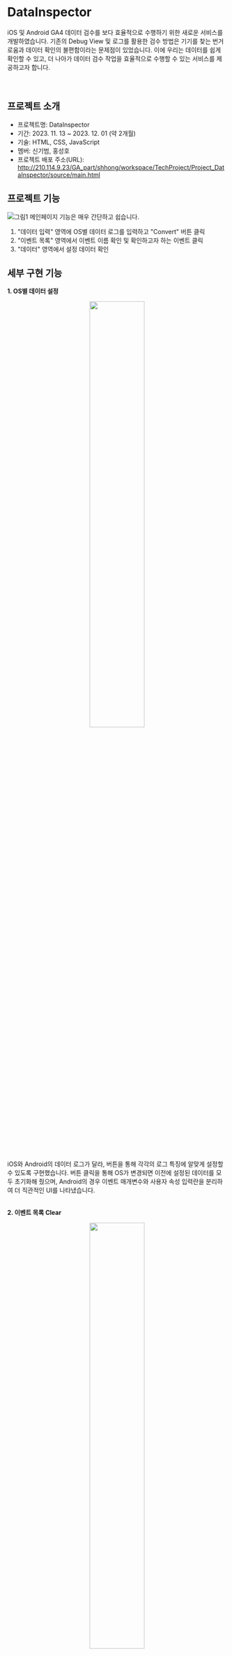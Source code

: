 # DataInspector

iOS 및 Android GA4 데이터 검수를 보다 효율적으로 수행하기 위한 새로운 서비스를 개발하였습니다.
기존의 Debug View 및 로그를 활용한 검수 방법은 기기를 찾는 번거로움과 데이터 확인의 불편함이라는 문제점이 있었습니다.
이에 우리는 데이터를 쉽게 확인할 수 있고, 더 나아가 데이터 검수 작업을 효율적으로 수행할 수 있는 서비스를 제공하고자 합니다.
<br>
<br>
<br>

## 프로젝트 소개

- 프로젝트명: DataInspector
- 기간: 2023. 11. 13 ~ 2023. 12. 01 (약 2개월)
- 기술: HTML, CSS, JavaScript
- 멤버: 신기범, 홍성호
- 프로젝트 배포 주소(URL): http://210.114.9.23/GA_part/shhong/workspace/TechProject/Project_DataInspector/source/main.html
  <br>

## 프로젝트 기능

![그림1  메인페이지](https://github.com/amazing86400/Project_DataInspector/assets/96508771/23929c3c-8bb3-4c4a-a8b6-0f3be6f4d3a6)
기능은 매우 간단하고 쉽습니다.

1. "데이터 입력" 영역에 OS별 데이터 로그를 입력하고 "Convert" 버튼 클릭
2. "이벤트 목록" 영역에서 이벤트 이름 확인 및 확인하고자 하는 이벤트 클릭
3. "데이터" 영역에서 설정 데이터 확인
   <br>

## 세부 구현 기능

**1. OS별 데이터 설정**

<p align="center">
 <img src="https://github.com/amazing86400/Project_DataInspector/assets/96508771/cdc58fdf-ed32-436c-9408-7224b7b8b283" width="50%" height="50%" />
</p>

iOS와 Android의 데이터 로그가 달라, 버튼을 통해 각각의 로그 특징에 알맞게 설정할 수 있도록 구현했습니다.
버튼 클릭을 통해 OS가 변경되면 이전에 설정된 데이터를 모두 초기화해 줬으며, Android의 경우 이벤트 매개변수와 사용자 속성 입력란을 분리하여 더 직관적인 UI를 나타냈습니다.
<br>
<br>

**2. 이벤트 목록 Clear**

<p align="center">
 <img src="https://github.com/amazing86400/Project_DataInspector/assets/96508771/73fdd417-cf13-4ab6-a1d8-b09d0ffd3f72" width="50%" height="50%" />
</p>

이벤트 목록이 길어지는 것을 방지하고자 "이벤트 목록" 우측 상단에 위치한 쓰레기통 버튼을 클릭하면 이벤트 목록을 모두 지우는 기능을 구현했습니다. 버튼을 클릭하면 설정했던 모든 이벤트가 초기화됩니다.
<br>
<br>

**3. 데이터 목록 Copy**

<p align="center">
 <img src="https://github.com/amazing86400/Project_DataInspector/assets/96508771/59d56602-8119-4e9b-b577-96cecb5b420b" width="50%" height="50%" />
</p>

데이터 검수 후 검수 확인서 작업을 좀 더 효율적으로 하고자 설정된 데이터를 복사할 수 있는 기능을 구현했습니다. 버튼을 클릭하면 설정된 데이터를 복사하여 활용할 수 있습니다.
<br>
<br>

**4. 에러 발생 확인**

<p align="center">
 <img src="https://github.com/amazing86400/Project_DataInspector/assets/96508771/2bae1a28-fb7a-4804-9f22-53b28ff16161" width="50%" height="50%" />
</p>

에러 발생 시 한눈에 확인하기 쉽도록 빨간색으로 표시하였고, 어디서 어떤 에러가 발생했는지 확인할 수 있도록 기능을 구현했습니다.
